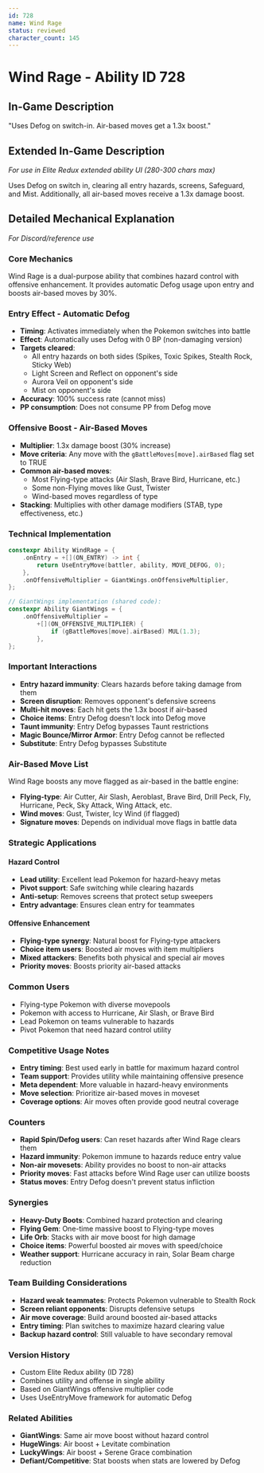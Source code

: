```yaml
---
id: 728
name: Wind Rage
status: reviewed
character_count: 145
---
```


# Wind Rage - Ability ID 728

## In-Game Description
"Uses Defog on switch-in. Air-based moves get a 1.3x boost."

## Extended In-Game Description
*For use in Elite Redux extended ability UI (280-300 chars max)*

Uses Defog on switch in, clearing all entry hazards, screens, Safeguard, and Mist. Additionally, all air-based moves receive a 1.3x damage boost.

## Detailed Mechanical Explanation
*For Discord/reference use*

### Core Mechanics
Wind Rage is a dual-purpose ability that combines hazard control with offensive enhancement. It provides automatic Defog usage upon entry and boosts air-based moves by 30%.

### Entry Effect - Automatic Defog
- **Timing**: Activates immediately when the Pokemon switches into battle
- **Effect**: Automatically uses Defog with 0 BP (non-damaging version)
- **Targets cleared**:
  - All entry hazards on both sides (Spikes, Toxic Spikes, Stealth Rock, Sticky Web)
  - Light Screen and Reflect on opponent's side
  - Aurora Veil on opponent's side
  - Mist on opponent's side
- **Accuracy**: 100% success rate (cannot miss)
- **PP consumption**: Does not consume PP from Defog move

### Offensive Boost - Air-Based Moves
- **Multiplier**: 1.3x damage boost (30% increase)
- **Move criteria**: Any move with the `gBattleMoves[move].airBased` flag set to TRUE
- **Common air-based moves**:
  - Most Flying-type attacks (Air Slash, Brave Bird, Hurricane, etc.)
  - Some non-Flying moves like Gust, Twister
  - Wind-based moves regardless of type
- **Stacking**: Multiplies with other damage modifiers (STAB, type effectiveness, etc.)

### Technical Implementation
```c
constexpr Ability WindRage = {
    .onEntry = +[](ON_ENTRY) -> int { 
        return UseEntryMove(battler, ability, MOVE_DEFOG, 0); 
    },
    .onOffensiveMultiplier = GiantWings.onOffensiveMultiplier,
};

// GiantWings implementation (shared code):
constexpr Ability GiantWings = {
    .onOffensiveMultiplier =
        +[](ON_OFFENSIVE_MULTIPLIER) {
            if (gBattleMoves[move].airBased) MUL(1.3);
        },
};
```

### Important Interactions
- **Entry hazard immunity**: Clears hazards before taking damage from them
- **Screen disruption**: Removes opponent's defensive screens
- **Multi-hit moves**: Each hit gets the 1.3x boost if air-based
- **Choice items**: Entry Defog doesn't lock into Defog move
- **Taunt immunity**: Entry Defog bypasses Taunt restrictions
- **Magic Bounce/Mirror Armor**: Entry Defog cannot be reflected
- **Substitute**: Entry Defog bypasses Substitute

### Air-Based Move List
Wind Rage boosts any move flagged as air-based in the battle engine:
- **Flying-type**: Air Cutter, Air Slash, Aeroblast, Brave Bird, Drill Peck, Fly, Hurricane, Peck, Sky Attack, Wing Attack, etc.
- **Wind moves**: Gust, Twister, Icy Wind (if flagged)
- **Signature moves**: Depends on individual move flags in battle data

### Strategic Applications

#### Hazard Control
- **Lead utility**: Excellent lead Pokemon for hazard-heavy metas
- **Pivot support**: Safe switching while clearing hazards
- **Anti-setup**: Removes screens that protect setup sweepers
- **Entry advantage**: Ensures clean entry for teammates

#### Offensive Enhancement
- **Flying-type synergy**: Natural boost for Flying-type attackers
- **Choice item users**: Boosted air moves with item multipliers
- **Mixed attackers**: Benefits both physical and special air moves
- **Priority moves**: Boosts priority air-based attacks

### Common Users
- Flying-type Pokemon with diverse movepools
- Pokemon with access to Hurricane, Air Slash, or Brave Bird
- Lead Pokemon on teams vulnerable to hazards
- Pivot Pokemon that need hazard control utility

### Competitive Usage Notes
- **Entry timing**: Best used early in battle for maximum hazard control
- **Team support**: Provides utility while maintaining offensive presence
- **Meta dependent**: More valuable in hazard-heavy environments
- **Move selection**: Prioritize air-based moves in moveset
- **Coverage options**: Air moves often provide good neutral coverage

### Counters
- **Rapid Spin/Defog users**: Can reset hazards after Wind Rage clears them
- **Hazard immunity**: Pokemon immune to hazards reduce entry value
- **Non-air movesets**: Ability provides no boost to non-air attacks
- **Priority moves**: Fast attacks before Wind Rage user can utilize boosts
- **Status moves**: Entry Defog doesn't prevent status infliction

### Synergies
- **Heavy-Duty Boots**: Combined hazard protection and clearing
- **Flying Gem**: One-time massive boost to Flying-type moves
- **Life Orb**: Stacks with air move boost for high damage
- **Choice items**: Powerful boosted air moves with speed/choice
- **Weather support**: Hurricane accuracy in rain, Solar Beam charge reduction

### Team Building Considerations
- **Hazard weak teammates**: Protects Pokemon vulnerable to Stealth Rock
- **Screen reliant opponents**: Disrupts defensive setups
- **Air move coverage**: Build around boosted air-based attacks
- **Entry timing**: Plan switches to maximize hazard clearing value
- **Backup hazard control**: Still valuable to have secondary removal

### Version History
- Custom Elite Redux ability (ID 728)
- Combines utility and offense in single ability
- Based on GiantWings offensive multiplier code
- Uses UseEntryMove framework for automatic Defog

### Related Abilities
- **GiantWings**: Same air move boost without hazard control
- **HugeWings**: Air boost + Levitate combination
- **LuckyWings**: Air boost + Serene Grace combination
- **Defiant/Competitive**: Stat boosts when stats are lowered by Defog